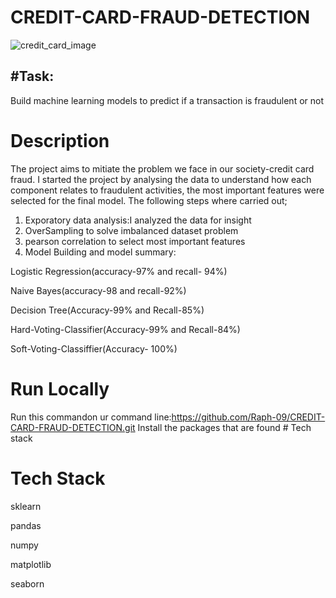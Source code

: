 # CREDIT-CARD-FRAUD-DETECTION

![credit_card_image](https://user-images.githubusercontent.com/72034856/121237476-008c3800-c88f-11eb-81c7-067f1e1fb840.jpg)


## #Task: 
Build machine learning models to predict if a transaction is fraudulent or not
# Description
The project aims to mitiate the problem we face in our society-credit card fraud.
I started the project by analysing the data to understand how each component relates to fraudulent activities, the most important features were selected for the final model.
The following steps where carried out;
1) Exporatory data analysis:I analyzed the data for insight
2) OverSampling to solve imbalanced dataset problem
3) pearson correlation to select most important features
4) Model Building and model summary:

Logistic Regression(accuracy-97% and recall- 94%)

Naive Bayes(accuracy-98 and recall-92%)

Decision Tree(Accuracy-99% and Recall-85%)

Hard-Voting-Classifier(Accuracy-99% and Recall-84%)

Soft-Voting-Classiffier(Accuracy- 100%)
    
 # Run Locally
  Run this commandon ur command line:https://github.com/Raph-09/CREDIT-CARD-FRAUD-DETECTION.git
  Install the packages that are found # Tech stack

  
 # Tech Stack
 sklearn
 
 pandas
 
 numpy
 
 matplotlib
 
 seaborn 
 

                                                                                                                                                    
